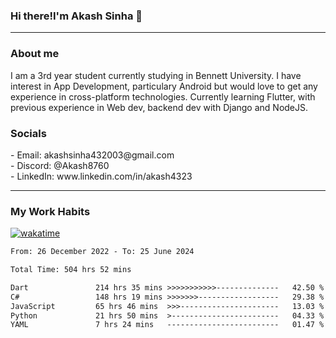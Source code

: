 <h3>Hi there!I'm Akash Sinha 👋</h3>

--- 

<h3>About me</h3>
I am a 3rd year student currently studying in Bennett University. I have interest in App Development, particulary Android but would love to get any experience in cross-platform technologies. Currently learning Flutter, with previous experience in Web dev, backend dev with Django and NodeJS.

<h3>Socials</h3>
 - Email: akashsinha432003@gmail.com<br>
 - Discord: @Akash8760<br>
 - LinkedIn: www.linkedin.com/in/akash4323<br>


---

<h3>My Work Habits</h3>

[![wakatime](https://wakatime.com/badge/user/938b2951-49cf-4810-9b9e-c17cde3d3343.svg)](https://wakatime.com/@938b2951-49cf-4810-9b9e-c17cde3d3343)

<!--START_SECTION:waka-->

```txt
From: 26 December 2022 - To: 25 June 2024

Total Time: 504 hrs 52 mins

Dart               214 hrs 35 mins >>>>>>>>>>>--------------   42.50 %
C#                 148 hrs 19 mins >>>>>>>------------------   29.38 %
JavaScript         65 hrs 46 mins  >>>----------------------   13.03 %
Python             21 hrs 50 mins  >------------------------   04.33 %
YAML               7 hrs 24 mins   -------------------------   01.47 %
```

<!--END_SECTION:waka-->

